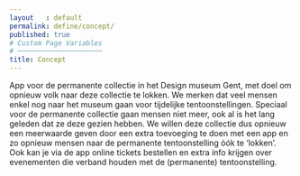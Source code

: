 ```yaml
---
layout   : default
permalink: define/concept/
published: true
# Custom Page Variables
# ─────────────────────
title: Concept
---
```


<p>App voor de permanente collectie in het Design museum Gent, met doel om opnieuw volk naar deze collectie te lokken. We merken dat veel mensen enkel nog naar het museum gaan voor tijdelijke tentoonstellingen. Speciaal voor de permanente collectie gaan mensen niet meer, ook al is het lang geleden dat ze deze gezien hebben. 
We willen deze collectie dus opnieuw een meerwaarde geven door een extra toevoeging te doen met een app en zo opnieuw mensen naar de permanente tentoonstelling óók te ‘lokken’.<br>
Ook kan je via de app online tickets bestellen en extra info krijgen over evenementen die verband houden met de (permanente) tentoonstelling.</p>